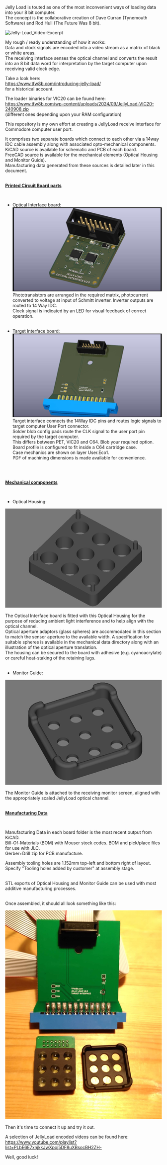 Jelly Load is touted as one of the most inconvenient ways of loading data into your 8 bit computer.<br>
The concept is the collaborative creation of Dave Curran (Tynemouth Software) and Rod Hull (The Future Was 8 bit).

![Jelly-Load_Video-Excerpt](https://github.com/user-attachments/assets/b5859f96-f9bb-4654-9981-37c79c16dd64)

My rough / ready understanding of how it works:<br>
Data and clock signals are encoded into a video stream as a matrix of black or white areas.<br>
The receiving interface senses the optical channel and converts the result into an 8 bit data word
for interpretation by the target computer upon receiving valid clock edge.

Take a look here:<br>
https://www.tfw8b.com/introducing-jelly-load/<br>
for a historical account.

The loader binaries for VIC20 can be found here:<br>
https://www.tfw8b.com/wp-content/uploads/2024/09/JellyLoad-VIC20-240908.zip<br>
(different ones depending upon your RAM configuration)

This repository is my own effort at creating a JellyLoad receive interface for Commodore computer user port.

It comprises two separate boards which connect to each other via a 14way IDC cable assembly along with associated opto-mechanical components.<br>
KiCAD source is available for schematic and PCB of each board.<br>
FreeCAD source is available for the mechanical elements (Optical Housing and Monitor Guide).<br>
Manufacturing data generated from these sources is detailed later in this document.<br><br>
<p><u><b>Printed Circuit Board parts</u></b></p><br>

* Optical Interface board:
![Sensor-array-board](https://github.com/StefanoGaivota/Optical-Data-Channel-JellyLoad-Hardware/blob/main/JellyLoad-Combi_V2-0/JellyLoad-Combi_V2-0.jpg)
Phototransistors are arranged in the required matrix, photocurrent converted to voltage at input of Schmitt inverter. Inverter outputs are routed to 14 Way IDC.<br>
Clock signal is indicated by an LED for visual feedback of correct operation.
<br><br>

* Target Interface board:
![Target-Interface-Board](https://github.com/StefanoGaivota/JellyLoad-Hardware/blob/main/JellyLoad_Target-Interface_V2-0/JellyLoad_Target-Interface_V2-0.jpg)
Target interface connects the 14Way IDC pins and routes logic signals to target computer User Port connector.<br>
Solder blob config pads route the CLK signal to the user port pin required by the target computer.<br>
This differs between PET, VIC20 and C64. Blob your required option.<br>
Board profile is configured to fit inside a C64 cartridge case.<br>
Case mechanics are shown on layer User.Eco1.<br>
PDF of machining dimensions is made available for convenience.<br><br>
<br>
<p><u><b>Mechanical components</u></b></p><br>

* Optical Housing:
 
![Optical-Housing](https://github.com/StefanoGaivota/JellyLoad-Hardware/blob/main/JL_Mechanical-Data/Optical-Housing-Illustration.jpg)

The Optical Interface board is fitted with this Optical Housing for the purpose of reducing ambient light interference and to help align with the optical channel.<br>
Optical aperture adaptors (glass spheres) are accommodated in this section to match the sensor aperture to the available width. A specification for suitable spheres is available in the mechanical data directory along with an illustration of the optical aperture translation.<br>
The housing can be secured to the board with adhesive (e.g. cyanoacrylate) or careful heat-staking of the retaining lugs.<br><br>

* Monitor Guide:

![Monitor-Guide](https://github.com/StefanoGaivota/JellyLoad-Hardware/blob/main/JL_Mechanical-Data/Monitor-Guide-Illustration.jpg)

The Monitor Guide is attached to the receiving monitor screen, aligned with the appropriately scaled JellyLoad optical channel.<br><br>

<p><u><b>Manufacturing Data</u></b></p><br>

Manufacturing Data in each board folder is the most recent output from KiCAD.<br>
Bill-Of-Materials (BOM) with Mouser stock codes. BOM and pick/place files for use with JLC.<br>
Gerber+Drill zip for PCB manufacture.<br>

Assembly tooling holes are 1.152mm top-left and bottom right of layout. Specify "Tooling holes added by customer" at assembly stage.<br><br>

STL exports of Optical Housing and Monitor Guide can be used with most additive manufacturing processes.<br><br>

Once assembled, it should all look something like this:<br>

<img src="https://github.com/StefanoGaivota/Optical-Data-Channel-JellyLoad-Hardware/blob/main/JL-V2-0-Hardware.jpg"><br>

Then it's time to connect it up and try it out.

A selection of JellyLoad encoded videos can be found here:<br>
https://www.youtube.com/playlist?list=PLbE6E7xnjkkJwXpoj5DF8uXBsocBH2ZH-

Well, good luck!

</body>
